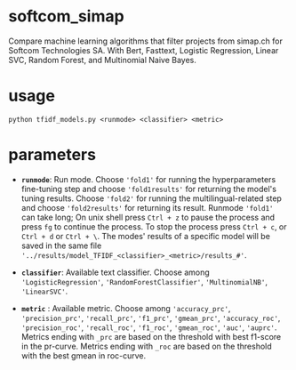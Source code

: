 # softcom_simap
Compare machine learning algorithms that filter projects from simap.ch for Softcom Technologies SA.
With Bert, Fasttext, Logistic Regression, Linear SVC, Random Forest, and Multinomial Naive Bayes.

# usage

`python tfidf_models.py <runmode> <classifier> <metric>`

# parameters
* **`runmode`**: Run mode. Choose `'fold1'` for running the hyperparameters fine-tuning step and choose `'fold1results'` for returning the model's tuning results. Choose `'fold2'` for running the multilingual-related step and choose `'fold2results'` for returning its result. Runmode `'fold1'` can take long; On unix shell press `Ctrl + z` to pause the process and press `fg` to continue the process. To stop the process press `Ctrl + c`, or `Ctrl + d` or `Ctrl + \`. The modes' results of a specific model will be saved in the same file `'../results/model_TFIDF_<classifier>_<metric>/results_#'`. 

* **`classifier`**: Available text classifier. Choose among `'LogisticRegression'`, `'RandomForestClassifier'`, `'MultinomialNB'`, `'LinearSVC'`.

* **`metric`** : Available metric. Choose among `'accuracy_prc'`, `'precision_prc'`, `'recall_prc'`, `'f1_prc'`, `'gmean_prc'`, `'accuracy_roc'`, `'precision_roc'`, `'recall_roc'`, `'f1_roc'`, `'gmean_roc'`, `'auc'`, `'auprc'`. Metrics ending with `_prc` are based on the threshold with best f1-score in the pr-curve. Metrics ending with `_roc` are based on the threshold with the best gmean in roc-curve. 



